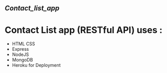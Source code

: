 ## _Contact_list_app_

# Contact List app (RESTful API) uses :
<ul>

<li>HTML CSS</li>
<li>Express</li>
<li>NodeJS</li>
<li>MongoDB</li>
<li>Heroku for Deployment</li>
  

</ul>
